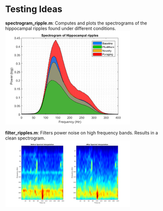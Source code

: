# Testing Ideas

**spectrogram_ripple.m**: Computes and plots the spectrograms of the hippocampal ripples found under different conditions.
<img src="spec_ripp.png" width="400">

**filter_ripples.m**: Filters power noise on high frequency bands. Results in a clean spectrogram. 
<img src="result_filter.png" width="400">


